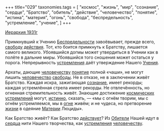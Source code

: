 +++
title="029"
taxonomies.tags = [
 "космос",
 "жизнь",
 "мир",
 "сознание",
 "сердце",
 "Братство",
 "обитель",
 "действие",
 "человечество",
 "понятие",
 "истина",
 "материя",
 "огонь",
 "свобода",
 "беспредельность",
 "устремление",
 "учение",
]
+++

[Иерархия 1931г](/agni/1931)

Примкнувший к Учению [Беспредельности](/tags/беспредельность) завоёвывает, прежде всего, [свободу](/tags/свобода) [действия](/tags/действие). Тот, кто боится примкнуть к Братству, лишается самого великого. Убоявшийся догмы может утвердиться в Учении как в полёте в дальние миры. Убоявшийся того сношения может остаться у порога. Непрерывность [устремления](/tags/устремление) даёт утверждение Нашего [Учения](/tags/учение).   

Архаты, дающие [человечеству](/tags/[человечество](/tags/человечество)) [понятие](/tags/понятие) полной «чаши», не могут лишить [человечество](/tags/человечество) [свободы](/tags/свобода). Не в отказе, не в заключении живёт Братство. Каждая искра, зажигающая [сознание](/tags/сознание), имеет рекорды; каждая устремлённая стрела имеет рекорды. Не отвлечённость, но огненная стремительность живёт. Знающие достижение [космических](/tags/космос) [устремлений](/tags/устремление) могут, [истинно](/tags/истина), сказать, — «мы с огнём творим, мы с огнём устремляемся, мы в [огне](/tags/огонь) живём; и не чудеса, но претворение [жизни](/tags/жизнь) в одеяние [Материи](/tags/материя) Люциды».   

Как Братство живёт? Как Братство [действует](/tags/действие)? Из [Обители](/tags/обитель) Нашей идут в [сердца](/tags/сердце) нити Нашего творчества, как [устремления](/tags/устремление) [человечеству](/tags/[человечество](/tags/человечество)).   

